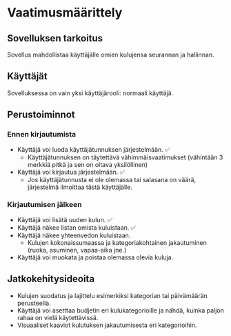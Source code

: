 # Vaatimusmäärittely

## Sovelluksen tarkoitus

Sovellus mahdollistaa käyttäjälle omien kulujensa seurannan ja hallinnan. 

## Käyttäjät

Sovelluksessa on vain yksi käyttäjärooli: normaali käyttäjä.

## Perustoiminnot

### Ennen kirjautumista

- Käyttäjä voi luoda käyttäjätunnuksen järjestelmään. :white_check_mark:
    - Käyttäjätunnuksen on täytettävä vähimmäisvaatimukset (vähintään 3 merkkiä pitkä ja sen on  oltava yksilöllinen)
- Käyttäjä voi kirjautua järjestelmään. :white_check_mark:
    - Jos käyttäjätunnusta ei ole olemassa tai salasana on väärä, järjestelmä ilmoittaa tästä käyttäjälle.

### Kirjautumisen jälkeen

- Käyttäjä voi lisätä uuden kulun. :white_check_mark:
- Käyttäjä näkee listan omista kuluistaan. :white_check_mark:
- Käyttäjä näkee yhteenvedon kuluistaan.
    - Kulujen kokonaissumaassa ja kategoriakohtainen jakautuminen (ruoka, asuminen, vapaa-aika jne.)
- Käyttäjä voi muokata ja poistaa olemassa olevia kuluja. 

## Jatkokehitysideoita
- Kulujen suodatus ja lajittelu esimerkiksi kategorian tai päivämäärän perusteella.
- Käyttäjä voi asetttaa budjetin eri kulukategorioille ja nähdä, kuinka paljon rahaa on vielä käytettävissä.
- Visuaaliset kaaviot kulutuksen jakautumisesta eri kategorioihin.

